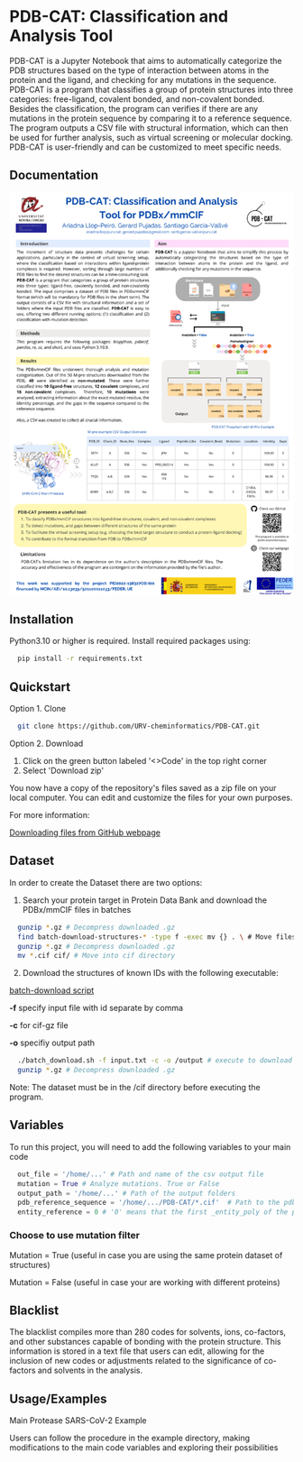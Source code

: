 # PDB-CAT: Classification and Analysis Tool 

PDB-CAT is a Jupyter Notebook that aims to automatically categorize the PDB structures based on the type of interaction between atoms in the protein and the ligand, and checking for any mutations in the sequence. PDB-CAT is a program that classifies a group of protein structures into three categories: free-ligand, covalent bonded, and non-covalent bonded. Besides the classification, the program can verifies if there are any mutations in the protein sequence by comparing it to a reference sequence. The program outputs a CSV file with structural information, which can then be used for further analysis, such as virtual screening or molecular docking. PDB-CAT is user-friendly and can be customized to meet specific needs.


## Documentation

<img src="image_documentation/PDB-CAT_poster.png" width="800">


## Installation

Python3.10 or higher is required.
Install required packages using:

```bash
  pip install -r requirements.txt
```


## Quickstart

Option 1. Clone 

```bash
  git clone https://github.com/URV-cheminformatics/PDB-CAT.git

```

Option 2. Download

1. Click on the green button labeled '<>Code' in the top right corner
2. Select 'Download zip'

You now have a copy of the repository's files saved as a zip file on your local computer. You can edit and customize the files for your own purposes.

For more information:

[Downloading files from GitHub webpage](https://docs.github.com/en/get-started/quickstart/downloading-files-from-github)


## Dataset

In order to create the Dataset there are two options:

1. Search your protein target in Protein Data Bank and download the PDBx/mmCIF files in batches

```bash
  gunzip *.gz # Decompress downloaded .gz
  find batch-download-structures-* -type f -exec mv {} . \ # Move files from the compress batch files
  gunzip *.gz # Decompress downloaded .gz
  mv *.cif cif/ # Move into cif directory
```

2. Download the structures of known IDs with the following executable:

  [batch-download script](https://www.rcsb.org/docs/programmatic-access/batch-downloads-with-shell-script)

  **-f** specify input file with id separate by comma

  **-c** for cif-gz file

  **-o** specifiy output path

```bash
  ./batch_download.sh -f input.txt -c -o /output # execute to download by ID names
  gunzip *.gz # Decompress downloaded .gz
```

Note: The dataset must be in the /cif directory before executing the program.

## Variables

To run this project, you will need to add the following variables to your main code

```python
  out_file = '/home/...' # Path and name of the csv output file
  mutation = True # Analyze mutations. True or False
  output_path = '/home/...' # Path of the output folders
  pdb_reference_sequence = '/home/.../PDB-CAT/*.cif'  # Path to the pdb file that will be the reference sequence
  entity_reference = 0 # '0' means that the first _entity_poly of the pdb_reference_sequence will be the reference sequence

```

### Choose to use mutation filter
Mutation = True (useful in case you are using the same protein dataset of structures)
    
Mutation = False (useful in case your are working with different proteins)


## Blacklist

The blacklist compiles more than 280 codes for solvents, ions, co-factors, and other substances capable of bonding with the protein structure. 
This information is stored in a text file that users can edit, allowing for the inclusion of new codes or adjustments related to the significance of co-factors and solvents in the analysis.


## Usage/Examples

Main Protease SARS-CoV-2 Example

Users can follow the procedure in the example directory, making modifications to the main code variables and exploring their possibilities
